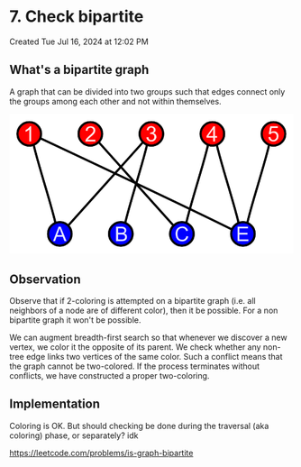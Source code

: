# 7. Check bipartite
Created Tue Jul 16, 2024 at 12:02 PM

## What's a bipartite graph
A graph that can be divided into two groups such that edges connect only the groups among each other and not within themselves.

![](../../../../../../assets/7-Check-bipartite-image-1-1a642cda.png)
## Observation
Observe that if 2-coloring is attempted on a bipartite graph (i.e. all neighbors of a node are of different color), then it be possible. For a non bipartite graph it won't be possible.

We can augment breadth-first search so that whenever we discover a new vertex, we color it the opposite of its parent. We check whether any non-tree edge links two vertices of the same color. Such a conflict means that the graph cannot be two-colored. If the process terminates without conflicts, we have constructed a proper two-coloring.

## Implementation
Coloring is OK. But should checking be done during the traversal (aka coloring) phase, or separately? idk

https://leetcode.com/problems/is-graph-bipartite
